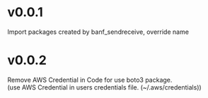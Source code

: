 # v0.0.1
Import packages created by banf_sendreceive, override name  

# v0.0.2
Remove AWS Credential in Code for use boto3 package.  
(use AWS Credential in users credentials file. (~/.aws/credentials))
